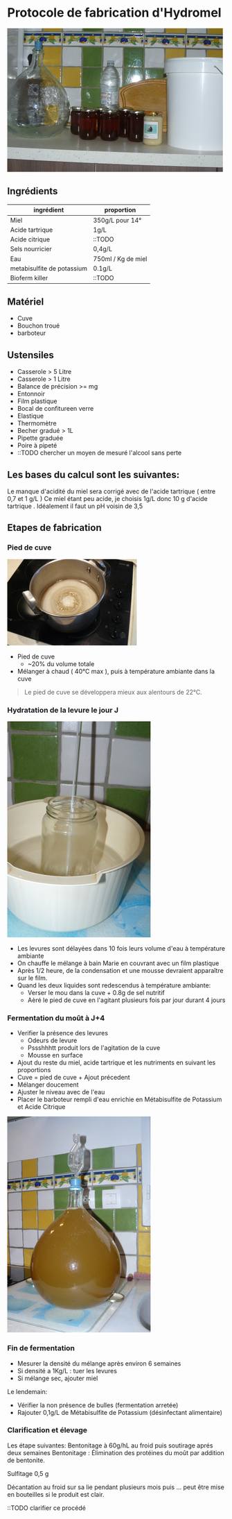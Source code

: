 # Protocole de fabrication d'Hydromel

![Fermentation](images/bocaux.jpg)


## Ingrédients

|         ingrédient         |     proportion     |
|----------------------------|--------------------|
|           Miel             |  350g/L pour 14°   |
|       Acide tartrique      |        1g/L        |
|       Acide citrique       |       ::TODO       |
|       Sels nourricier      |       0,4g/L       |
|            Eau             | 750ml / Kg de miel |
| metabisulfite de potassium |       0.1g/L       |
|       Bioferm killer       |       ::TODO       |


## Matériel

* Cuve
* Bouchon troué
* barboteur

## Ustensiles

* Casserole > 5 Litre
* Casserole > 1 Litre
* Balance de précision >= mg
* Entonnoir
* Film plastique
* Bocal de confitureen verre
* Elastique
* Thermomètre
* Becher gradué > 1L
* Pipette graduée
* Poire à pipeté
* ::TODO chercher un moyen de mesuré l'alcool sans perte

## Les bases du calcul sont les suivantes:

Le manque d'acidité du miel sera corrigé avec de l'acide tartrique ( entre 0,7 et 1 g/L )  Ce miel étant peu acide, je choisis 1g/L donc 10 g d'acide tartrique . Idéalement il faut un pH voisin de 3,5

## Etapes de fabrication

### Pied de cuve

![Fermentation](images/pied_de_cuve.jpg)

* Pied de cuve  
  - ~20% du volume totale
* Mélanger à chaud ( 40°C max ), puis à température ambiante dans la cuve

>Le pied de cuve se développera mieux aux alentours de 22°C.

### Hydratation de la levure le jour J

![Fermentation](images/hydratation.jpg)

* Les levures sont délayées dans 10 fois leurs volume d'eau à température ambiante
* On chauffe le mélange à bain Marie en couvrant avec un film plastique
* Après 1/2 heure, de la condensation et une mousse devraient apparaître sur le film.
* Quand les deux liquides sont redescendus à température ambiante:
  - Verser le mou dans la cuve + 0.8g de sel nutritif
  - Aèré le pied de cuve en l'agitant plusieurs fois par jour durant 4 jours

### Fermentation du moût à J+4

* Verifier la présence des levures
  - Odeurs de levure
  - Pssshhhtt produit lors de l'agitation de la cuve
  - Mousse en surface
* Ajout du reste du miel, acide tartrique et les nutriments en suivant les proportions
* Cuve = pied de cuve + Ajout précedent
* Mélanger doucement
* Ajuster le niveau avec de l'eau
* Placer le barboteur rempli d'eau enrichie en Métabisulfite de Potassium et Acide Citrique

![Fermentation](images/fermentation.jpg)

### Fin de fermentation

* Mesurer la densité du mélange après environ 6 semaines
* Si densité a 1Kg/L : tuer les levures
* Si mélange sec, ajouter miel

Le lendemain:
* Vérifier la non présence de bulles (fermentation arretée)
* Rajouter 0,1g/L de Métabisulfite de Potassium (désinfectant alimentaire)

### Clarification et élevage

Les étape suivantes: Bentonitage à 60g/hL au froid puis soutirage aprés deux semaines
Bentonitage : Élimination des protéines du moût par addition de bentonite.

Sulfitage 0,5 g

Décantation au froid sur sa lie pendant plusieurs mois puis ... peut être mise en bouteilles si le produit est clair.

::TODO clarifier ce procédé

